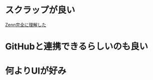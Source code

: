 # スクラップが良い

[Zenn完全に理解した](https://qiita.com/unsoluble_sugar/items/558a11b455d042d648d6)


# GitHubと連携できるらしいのも良い

# 何よりUIが好み
